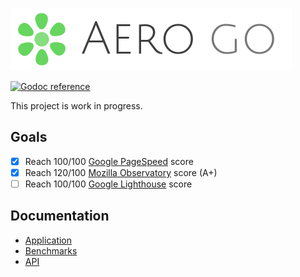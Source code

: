 ![Aero Go Logo](docs/images/aero.go.png)

[![Godoc reference](https://godoc.org/github.com/aerogo/aero?status.svg)](https://godoc.org/github.com/aerogo/aero)

This project is work in progress.

## Goals

- [x] Reach 100/100 [Google PageSpeed](https://developers.google.com/speed/pagespeed/insights/) score
- [x] Reach 120/100 [Mozilla Observatory](https://observatory.mozilla.org/) score (A+)
- [ ] Reach 100/100 [Google Lighthouse](https://developers.google.com/web/tools/lighthouse/) score

## Documentation

* [Application](docs/Application.md)
* [Benchmarks](docs/Benchmarks.md)
* [API](docs/API.md)
